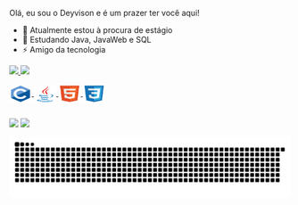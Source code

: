 Olá, eu sou o Deyvison e é um prazer ter você aqui!

- 🔭 Atualmente estou à procura de estágio
- 🌱 Estudando Java, JavaWeb e SQL
- ⚡ Amigo da tecnologia

<div>
  <a href="https://github.com/DeyvisonDennis">
  <img height="150em" src="https://github-readme-stats.vercel.app/api?username=DeyvisonDennis&show_icons=true&theme=react&include_all_commits=true&count_private=true"/>
  <img height="150em" src="https://github-readme-stats.vercel.app/api/top-langs/?username=DeyvisonDennis&layout=compact&langs_count=7&theme=react"/>
</div>
<div style="display: inline_block"><br>
  <img align="center" alt="Deyvin-C" height="30" width="40" src="https://raw.githubusercontent.com/devicons/devicon/00f02ef57fb7601fd1ddcc2fe6fe670fef3ae3e4/icons/c/c-original.svg">
  <img align="center" alt="Deyvin-Java" height="30" width="40" src="https://raw.githubusercontent.com/devicons/devicon/00f02ef57fb7601fd1ddcc2fe6fe670fef3ae3e4/icons/java/java-original.svg">
  <img align="center" alt="Deyvin-HTML" height="30" width="40" src="https://raw.githubusercontent.com/devicons/devicon/master/icons/html5/html5-original.svg">
  <img align="center" alt="Deyvin-CSS" height="30" width="40" src="https://raw.githubusercontent.com/devicons/devicon/master/icons/css3/css3-original.svg">
</div>
  
  ##
 
<div> 
  <a href = "https://mail.google.com"><img src="https://img.shields.io/badge/-Gmail-%23333?style=for-the-badge&logo=gmail&logoColor=white" target="_blank"></a>
  <a href="https://www.linkedin.com/in/deyvison-dênnis-764a0420b/" target="_blank"><img src="https://img.shields.io/badge/-LinkedIn-%230077B5?style=for-the-badge&logo=linkedin&logoColor=white" target="_blank"></a> 
 
  ![Snake animation](https://github.com/DeyvisonDennis/DeyvisonDennis/blob/output/github-contribution-grid-snake.svg)
 
</div>
